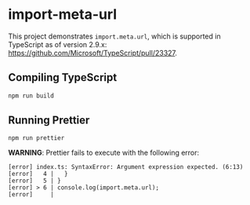 # import-meta-url

This project demonstrates `import.meta.url`, which is supported in TypeScript as of version 2.9.x: https://github.com/Microsoft/TypeScript/pull/23327.

## Compiling TypeScript

```Bash
npm run build
```

## Running Prettier

```
npm run prettier
```

**WARNING**: Prettier fails to execute with the following error:
```
[error] index.ts: SyntaxError: Argument expression expected. (6:13)
[error]   4 |   }
[error]   5 | }
[error] > 6 | console.log(import.meta.url);
[error]     |    
```

